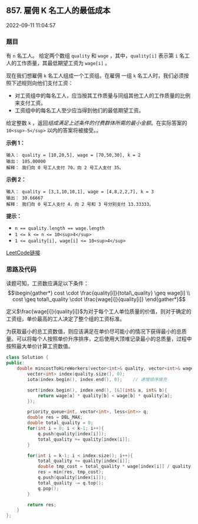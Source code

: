 ## 857. 雇佣 K 名工人的最低成本

2022-09-11 11:04:57

### 题目

有 ``n`` 名工人。 给定两个数组 ``quality`` 和 ``wage`` ，其中，``quality[i]`` 表示第 ``i`` 名工人的工作质量，其最低期望工资为 ``wage[i]`` 。

现在我们想雇佣 ``k`` 名工人组成一个工资组。在雇佣 一组 ``k`` 名工人时，我们必须按照下述规则向他们支付工资：


- 对工资组中的每名工人，应当按其工作质量与同组其他工人的工作质量的比例来支付工资。
- 工资组中的每名工人至少应当得到他们的最低期望工资。


给定整数 ``k`` ，返回*组成满足上述条件的付费群体所需的最小金额*。在实际答案的 ``10<sup>-5</sup>`` 以内的答案将被接受。。






**示例 1：**

```
输入： quality = [10,20,5], wage = [70,50,30], k = 2
输出： 105.00000
解释： 我们向 0 号工人支付 70，向 2 号工人支付 35。
```

**示例 2：**

```
输入： quality = [3,1,10,10,1], wage = [4,8,2,2,7], k = 3
输出： 30.66667
解释： 我们向 0 号工人支付 4，向 2 号和 3 号分别支付 13.33333。
```



**提示：**


- ``n == quality.length == wage.length``
- ``1 <= k <= n <= 10<sup>4</sup>``
- ``1 <= quality[i], wage[i] <= 10<sup>4</sup>``



[LeetCode链接](https://leetcode-cn.com/problems/minimum-cost-to-hire-k-workers/)

### 思路及代码

读题可知，工资数应满足以下条件：$$\begin{gather*}
cost \cdot \frac{quality[i]}{total\_quality} \geq wage[i] \\
cost \geq total\_quality \cdot \frac{wage[i]}{quality[i]}
\end{gather*}$$

定义$\frac{wage[i]}{quality[i]}$为对于每个工人单位质量的价值，则对于确定的工资组，单价最高的工人决定了整个组的工资标准。

为获取最小的总工资数值，则应该满足在单价尽可能小的情况下获得最小的总质量。可以将每个人按照单价升序排序，之后使用大顶堆记录最小的总质量，过程中按照最大单价计算工资数值。



```cpp
class Solution {
public:
    double mincostToHireWorkers(vector<int>& quality, vector<int>& wage, int k) {
        vector<int> index(quality.size(), 0);
        iota(index.begin(), index.end(), 0);    // 递增顺序填充

        sort(index.begin(), index.end(), [&](int& a, int& b){
            return wage[a] * quality[b] < wage[b] * quality[a];
        });

        priority_queue<int, vector<int>, less<int>> q;
        double res = DBL_MAX;
        double total_quality = 0;
        for(int i = 0; i < k-1; i++){
            q.push(quality[index[i]]);
            total_quality += quality[index[i]];
        }

        for(int i = k-1; i < index.size(); i++){
            total_quality += quality[index[i]];
            double tmp_cost = total_quality * wage[index[i]] / quality[index[i]];
            res = min(res, tmp_cost);
            q.push(quality[index[i]]);
            total_quality -= q.top();
            q.pop();
        }

        return res;
    }
};
```